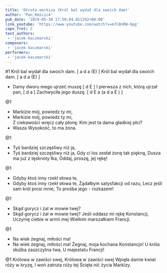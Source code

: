 ```yaml
---
title: 'Otruta markiza (Król bal wydał dla swoich dam)'
author: 'Pan_Kmicic4'
pub_date: '2019-05-30 17:50:04.011292+00:00'
link_youtube: 'https://www.youtube.com/watch?v=m7C8nRW-6pg'
capo_fret: 2
text_authors:
 - 'jacek-kaczmarski'
composers:
 - 'jacek-kaczmarski'
performers:
 - 'jacek-kaczmarski'
---
```


#1
Król bal wydał dla swoich dam. [ a d a (E) ]
Król bal wydał dla swoich dam. [ a d a (E) ]
- Damy dworu mego ujrzeć muszę [ d E ]
I pierwsza z nich, którą ujrzał pan, [ d a ]
Zachwyciła jego duszę. [ d E a (a d a E ) ]

@1
- Markizie mój, powiedz ty mi,
- Markizie mój, powiedz ty mi,  
Z ciekawości wręcz cały płonę:
Kim jest ta dama gładkiej płci?
- Wasza Wysokość, to ma żona.

@1
- Tyś bardziej szczęśliwy niż ja,
- Tyś bardziej szczęśliwy niż ja,
Gdy ci los zesłał żonę tak piękną, 
Dusza ma już z tęsknoty łka,
Oddaj, proszę, jej rękę!

@1
- Gdyby ktoś inny rzekł słowa te,
- Gdyby ktoś inny rzekł słowa te,
Żądałbym satysfakcji od razu,
Lecz jeśli sam król prosi mnie,
To prośba jego - rozkazem!

@1
- Skąd gorycz i żal w mowie twej?
- Skąd gorycz i żal w mowie twej?
Jeśli oddasz mi rękę Konstancji,
Uczynię ciebie w armii mej
Wielkim marszałkiem  Francji.

@1
- Na wiek żegnaj, miłości ma!
- Na wiek żegnaj, miłości ma!
Żegnaj, moja kochana Konstancjo!
U króla służba zaszczytna twa,
U majestatu Francji!

@1
Królowa w zawiści swej,
Królowa w zawiści swej
Wpięła damie kwiat róży w kryzę,
I woń zatruta róży tej
Ścięła nić życia Markizy.